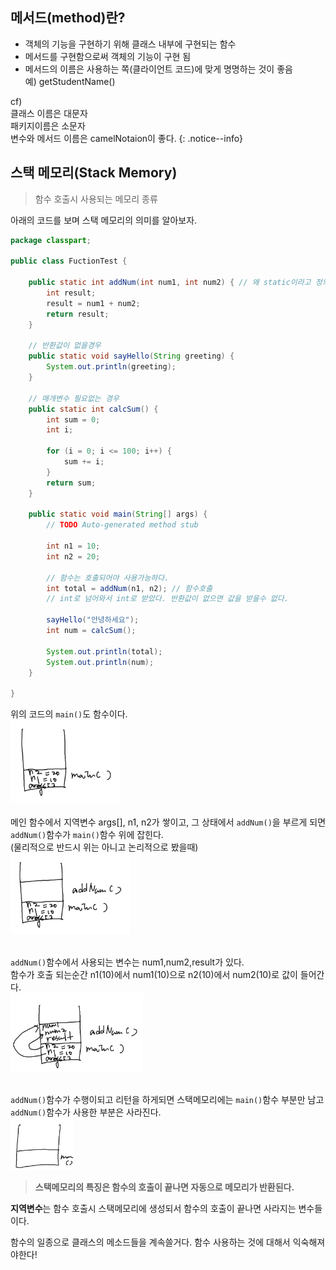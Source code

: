 ## 메서드(method)란? 
* 객체의 기능을 구현하기 위해 클래스 내부에 구현되는 함수
* 메서드를 구현함으로써 객체의 기능이 구현 됨
* 메서드의 이름은 사용하는 쪽(클라이언트 코드)에 맞게 명명하는 것이 좋음<br>
예) getStudentName() 

cf)<br>
클래스 이름은 대문자<br>
패키지이름은  소문자<br>
변수와 메서드 이름은 camelNotaion이 좋다.
{: .notice--info}


## 스택 메모리(Stack Memory)
> 함수 호출시 사용되는 메모리 종류

아래의 코드를 보며 스택 메모리의 의미를 알아보자.

```java
package classpart;

public class FuctionTest {

	public static int addNum(int num1, int num2) { // 왜 static이라고 정의했는지는 나중에 설명 여기서는 함수의 기능에 대해서만 얘기한다.
		int result;
		result = num1 + num2;
		return result;
	}

	// 반환값이 없을경우
	public static void sayHello(String greeting) {
		System.out.println(greeting);
	}

	// 매개변수 필요없는 경우
	public static int calcSum() {
		int sum = 0;
		int i;

		for (i = 0; i <= 100; i++) {
			sum += i;
		}
		return sum;
	}

	public static void main(String[] args) {
		// TODO Auto-generated method stub

		int n1 = 10;
		int n2 = 20;

		// 함수는 호출되어야 사용가능하다.
		int total = addNum(n1, n2); // 함수호출
		// int로 넘어와서 int로 받았다. 반환값이 없으면 값을 받을수 없다.
		
		sayHello("안녕하세요");
		int num = calcSum();

		System.out.println(total);
		System.out.println(num);
	}

}

```

위의 코드의 `main()`도 함수이다.<br>
<img src="https://github.com/goheeji/goheeji.github.io/blob/master/assets/images/java/method/1.png" width="35%" height="35%"><br><br>
메인 함수에서 지역변수 args[], n1, n2가 쌓이고, 그 상태에서 `addNum()`을 부르게 되면 `addNum()`함수가 `main()`함수 위에 잡힌다.<br>
(물리적으로 반드시 위는 아니고 논리적으로 봤을때)<br>
<img src="https://github.com/goheeji/goheeji.github.io/blob/master/assets/images/java/method/2.png" width="38%" height="38%"><br><br>

`addNum()`함수에서 사용되는 변수는 num1,num2,result가 있다.<br>
함수가 호출 되는순간 n1(10)에서 num1(10)으로 n2(10)에서 num2(10)로 값이 들어간다.<br>
<img src="https://github.com/goheeji/goheeji.github.io/blob/master/assets/images/java/method/3.png" width="42%" height="42%"><br><br> 

`addNum()`함수가 수행이되고 리턴을 하게되면 스택메모리에는 `main()`함수 부분만 남고 `addNum()`함수가 사용한 부분은 사라진다.<br>
<img src="https://github.com/goheeji/goheeji.github.io/blob/master/assets/images/java/method/4.png" width="20%" height="20%"><br>


> **스택메모리의 특징은 함수의 호출이 끝나면 자동으로 메모리가 반환된다.**

**지역변수**는 함수 호출시 스택메모리에 생성되서 함수의 호출이 끝나면 사라지는 변수들이다. 

함수의 일종으로 클래스의 메소드들을 계속쓸거다. 함수 사용하는 것에 대해서 익숙해져야한다!